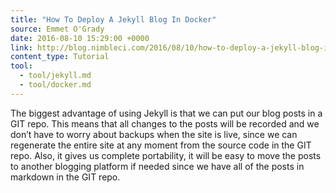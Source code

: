 ```yaml
---
title: "How To Deploy A Jekyll Blog In Docker"
source: Emmet O'Grady
date: 2016-08-10 15:29:00 +0000
link: http://blog.nimbleci.com/2016/08/10/how-to-deploy-a-jekyll-blog-in-docker/
content_type: Tutorial
tool:
  - tool/jekyll.md
  - tool/docker.md
---
```

The biggest advantage of using Jekyll is that we can put our blog posts in a GIT repo. This means that all changes to the posts will be recorded and we don’t have to worry about backups when the site is live, since we can regenerate the entire site at any moment from the source code in the GIT repo. Also, it gives us complete portability, it will be easy to move the posts to another blogging platform if needed since we have all of the posts in markdown in the GIT repo.
